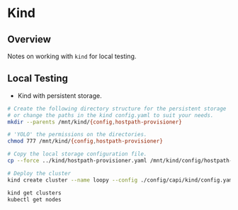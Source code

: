 # Kind

## Overview

Notes on working with `kind` for local testing.

## Local Testing

- Kind with persistent storage.

```bash
# Create the following directory structure for the persistent storage
# or change the paths in the kind config.yaml to suit your needs.
mkdir --parents /mnt/kind/{config,hostpath-provisioner}

# 'YOLO' the permissions on the directories.
chmod 777 /mnt/kind/{config,hostpath-provisioner}

# Copy the local storage configuration file.
cp --force ../kind/hostpath-provisioner.yaml /mnt/kind/config/hostpath-provisioner.yaml

# Deploy the cluster
kind create cluster --name loopy --config ./config/capi/kind/config.yaml

kind get clusters
kubectl get nodes
```
